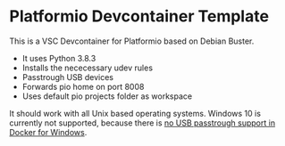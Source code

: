 # Platformio Devcontainer Template

This is a VSC Devcontainer for Platformio based on Debian Buster.

- It uses Python 3.8.3
- Installs the nececessary udev rules
- Passtrough USB devices
- Forwards pio home on port 8008
- Uses default pio projects folder as workspace

It should work with all Unix based operating systems.
Windows 10 is currently not supported, because there is [no USB passtrough support in Docker for Windows](https://github.com/docker/for-win/issues/3926).
